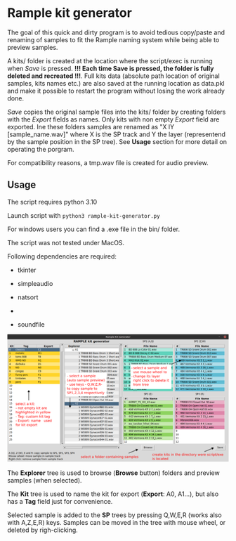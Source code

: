 # Rample kit generator

The goal of this quick and dirty program is to avoid tedious copy/paste and renaming of samples to fit the Rample naming system while being able to preview samples.

A kits/ folder is created at the location where the script/exec is running when *Save* is pressed. **!!! Each time Save is pressed, the folder is fully deleted and recreated !!!**. Full kits data (absolute path location of original samples, kits names etc.) are also saved at the running location as data.pkl and make it possible to restart the program without losing the work already done.

*Save* copies the original sample files into the kits/ folder by creating folders with the *Export* fields as names. Only kits with non empty *Export* field are exported. Ine these folders samples are renamed as "X lY [sample_name.wav]" where X is the SP track and Y the layer (representend by the sample position in the SP tree). See **Usage** section for more detail on operating the porgram.

For compatibility reasons, a tmp.wav file is created for audio  preview.

## Usage

The script requires python 3.10

Launch script with `python3 rample-kit-generator.py`

For windows users you can find a .exe file in the bin/ folder.

The script was not tested under MacOS.

Following dependencies are required:

- tkinter

- simpleaudio

- natsort

- 

- soundfile

![Image](rkg.png?raw=true)

The **Explorer** tree is used to browse (**Browse** button) folders and preview samples (when selected).

The **Kit** tree is used to name the kit for export (**Export**: A0, A1...), but also has a **Tag** field just for convenience.

Selected sample is added to the **SP** trees by pressing Q,W,E,R (works also with A,Z,E,R) keys. Samples can be moved in the tree with mouse wheel, or deleted by righ-clicking.
